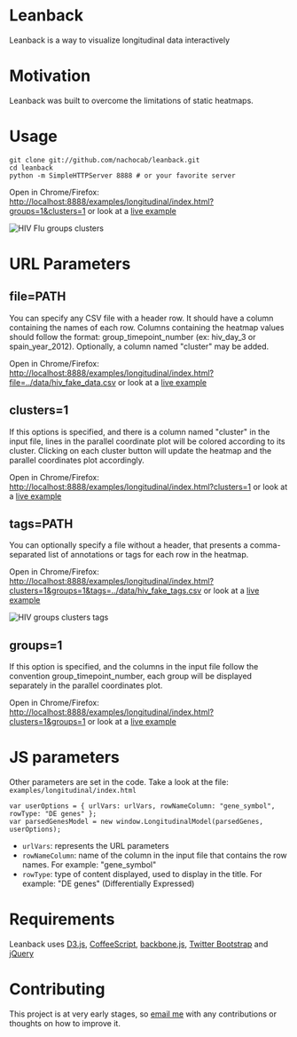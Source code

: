 # Leanback

Leanback is a way to visualize longitudinal data interactively

# Motivation
Leanback was built to overcome the limitations of static heatmaps.

# Usage

    git clone git://github.com/nachocab/leanback.git
    cd leanback
    python -m SimpleHTTPServer 8888 # or your favorite server

Open in Chrome/Firefox: <http://localhost:8888/examples/longitudinal/index.html?groups=1&clusters=1> or look at a [live example][hiv_flu_groups_clusters_live]

![HIV Flu groups clusters](http://nachocab.ruhoh.com/assets/media/images/hiv_flu_groups_clusters.png)

# URL Parameters

## file=PATH
You can specify any CSV file with a header row. It should have a column containing the names of each row. Columns containing the heatmap values should follow the format: group_timepoint_number (ex: hiv_day_3 or spain_year_2012). Optionally, a column named "cluster" may be added.

Open in Chrome/Firefox: <http://localhost:8888/examples/longitudinal/index.html?file=../data/hiv_fake_data.csv> or look at a [live example][hiv_file_live]

## clusters=1
If this options is specified, and there is a column named "cluster" in the input file, lines in the parallel coordinate plot will be colored according to its cluster. Clicking on each cluster button will update the heatmap and the parallel coordinates plot accordingly.

Open in Chrome/Firefox: <http://localhost:8888/examples/longitudinal/index.html?clusters=1> or look at a [live example][hiv_flu_clusters_live]

## tags=PATH
You can optionally specify a file without a header, that presents a comma-separated list of annotations or tags for each row in the heatmap.

Open in Chrome/Firefox: <http://localhost:8888/examples/longitudinal/index.html?clusters=1&groups=1&tags=../data/hiv_fake_tags.csv> or look at a [live example][hiv_flu_tags_live]

![HIV groups clusters tags](http://nachocab.ruhoh.com/assets/media/images/hiv_groups_clusters_tags.png)

## groups=1
If this option is specified, and the columns in the input file follow the convention group_timepoint_number, each group will be displayed separately in the parallel coordinates plot.

Open in Chrome/Firefox: <http://localhost:8888/examples/longitudinal/index.html?clusters=1&groups=1> or look at a [live example][hiv_flu_groups_live]


# JS parameters
Other parameters are set in the code. Take a look at the file: `examples/longitudinal/index.html`

    var userOptions = { urlVars: urlVars, rowNameColumn: "gene_symbol", rowType: "DE genes" };
    var parsedGenesModel = new window.LongitudinalModel(parsedGenes, userOptions);

* `urlVars`: represents the URL parameters
* `rowNameColumn`: name of the column in the input file that contains the row names. For example: "gene_symbol"
* `rowType`: type of content displayed, used to display in the title. For example: "DE genes" (Differentially Expressed)

# Requirements
Leanback uses [D3.js][d3], [CoffeeScript][coffee], [backbone.js][backbone], [Twitter Bootstrap][bootstrap] and [jQuery][jquery]

# Contributing
This project is at very early stages, so [email me][email] with any contributions or thoughts on how to improve it.



[email]: nachocab@gmail.com
[blog]: http://reasoniamhere.com/visualization/interactive-heatmaps-of-longitudinal-data/
[hiv_file_live]: http://nachocab.ruhoh.com/examples/longitudinal/index.html?file=/assets/media/data/hiv_fake_data.csv
[hiv_flu_clusters_live]: http://nachocab.ruhoh.com/examples/longitudinal/index.html?clusters=1
[hiv_flu_groups_clusters_live]: http://nachocab.ruhoh.com/examples/longitudinal/index.html?groups=1&clusters=1
[hiv_flu_tags_live]: http://nachocab.ruhoh.com/examples/longitudinal/index.html?groups=1&clusters=1&tags=/assets/media/data/hiv_fake_tags.csv
[hiv_flu_groups_live]: http://nachocab.ruhoh.com/examples/longitudinal/index.html?groups=1
[d3]: http://d3js.org/
[coffee]: http://coffeescript.org/
[backbone]: http://backbonejs.org/
[bootstrap]: http://twitter.github.com/bootstrap/
[jquery]: http://code.jquery.com/